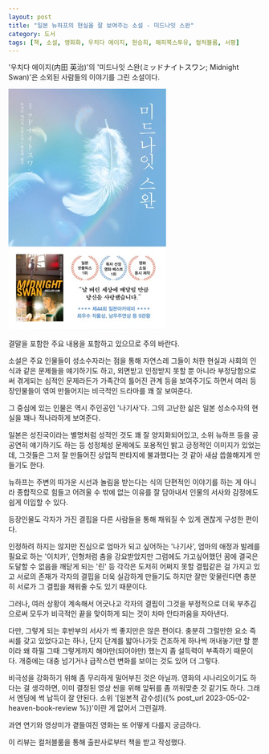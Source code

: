 ```yaml
---
layout: post
title: "일본 뉴하프의 현실을 잘 보여주는 소설 - 미드나잇 스완"
category: 도서
tags: [책, 소설, 영화화, 우치다 에이지, 현승희, 해피북스투유, 컬처블룸, 서평]
---
```


'우치다 에이지(内田 英治)'의
'미드나잇 스완(ミッドナイトスワン; Midnight Swan)'은
소외된 사람들의 이야기를 그린 소설이다.

![표지](/images/book/midnight-swan-book-h480.jpg)



<div class="im im-warning">
결말을 포함한 주요 내용을 포함하고 있으므로 주의 바란다.
</div>



소설은 주요 인물들이 성소수자라는 점을 통해
자연스레 그들이 처한 현실과 사회의 인식과 같은 문제들을 얘기하기도 하고,
외면받고 인정받지 못할 뿐 아니라 부정당함으로써 겪게되는 심적인 문제라든가
가족간의 틀어진 관계 등을 보여주기도 하면서
여러 등장인물들이 엮여 만들어지는 비극적인 드라마를 꽤 잘 보여준다.

그 중심에 있는 인물은 역시 주인공인 '나기사'다.
그의 고난한 삶은 일본 성소수자의 현실을 꽤나 적나라하게 보여준다.

일본은 성진국이라는 별명처럼 성적인 것도 꽤 잘 양지화되어있고,
소위 뉴하프 등을 공공연히 얘기하기도 하는 등 성정체성 문제에도 포용적인
밝고 긍정적인 이미지가 있었는데,
그것들은 그저 잘 만들어진 상업적 판타지에 불과했다는 것 같아
새삼 씁쓸해지게 만들기도 한다.

뉴하프는 주변의 따가운 시선과 놀림을 받는다는 식의 단편적인 이야기를 하는 게 아니라
종합적으로 힘들고 어려울 수 밖에 없는 이유를 잘 담아내서
인물의 서사와 감정에도 쉽게 이입할 수 있다.

등장인물도 각자가 가진 결핍을 다른 사람들을 통해 채워질 수 있게
괜찮게 구성한 편이다.

인정하려 하지는 않지만 진심으로 엄마가 되고 싶어하는 '나기사',
엄마의 애정과 발레를 필요로 하는 '이치카',
인형처럼 춤을 강요받았지만 그럼에도 가고싶어했던 꿈에 결국은 도달할 수 없음을 깨닫게 되는 '린' 등
각각은 도저히 어쩌지 못할 결핍같은 걸 가지고 있고
서로의 존재가 각자의 결핍을 더욱 실감하게 만들기도 하지만
잘만 맞물린다면 충분히 서로가 그 결핍을 채워줄 수도 있기 때문이다.

그러나, 여러 상황이 계속해서 어긋나고
각자의 결핍이 그것을 부정적으로 더욱 부추김으로써
모두가 비극적인 끝을 맞이하게 되는 것이 차마 안타까움을 자아낸다.

다만, 그렇게 되는 후반부의 서사가 썩 좋지만은 않은 편이다.
충분히 그럴만한 요소 즉 씨를 갖고 있었다고는 하나,
단지 단계를 밟아나가듯 건조하게 하나씩 꺼내놓기만 할 뿐이라
왜 하필 그때 그렇게까지 해야만(되어야만) 했는지 좀 설득력이 부족하기 때문이다.
개중에는 대충 넘기거나 급작스런 변화를 보이는 것도 있어 더 그렇다.

<!--
'미즈키'의 서사가 그렇다.
남자친구와의 관계도, 정치인으로서의 행보도 대충대충이다.
-->

비극성을 강화하기 위해 좀 무리하게 밀어부친 것은 아닐까.
영화의 시나리오이기도 하다는 걸 생각하면,
이미 결정된 영상 씬을 위해 앞뒤를 좀 끼워맞춘 것 같기도 하다.
그래서 엔딩에 썩 납득이 잘 안된다.
소위 '[일본적 감수성]({% post_url 2023-05-02-heaven-book-review %})'이란 게 없어서 그런걸까.

과연 연기와 영상미가 곁들여진 영화는 또 어떻게 다를지 궁금하다.



<div class="im im-info">
이 리뷰는 컬처블룸을 통해 출판사로부터 책을 받고 작성했다.
</div>
